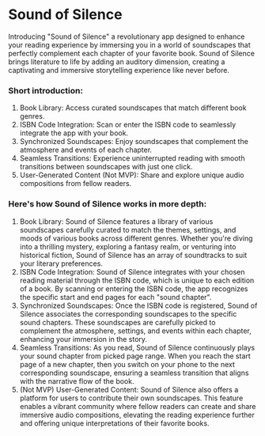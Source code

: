 # Sound of Silence

Introducing "Sound of Silence" a revolutionary app designed to enhance your reading experience by immersing you in a world of soundscapes that perfectly complement each chapter of your favorite book. Sound of Silence brings literature to life by adding an auditory dimension, creating a captivating and immersive storytelling experience like never before.

### Short introduction:
1. Book Library: Access curated soundscapes that match different book genres.
2. ISBN Code Integration: Scan or enter the ISBN code to seamlessly integrate the app with your book.
3. Synchronized Soundscapes: Enjoy soundscapes that complement the atmosphere and events of each chapter.
4. Seamless Transitions: Experience uninterrupted reading with smooth transitions between soundscapes with just one click.
5. User-Generated Content (Not MVP): Share and explore unique audio compositions from fellow readers.

### Here's how Sound of Silence works in more depth:
1. Book Library: Sound of Silence features a library of various soundscapes carefully curated to match the themes, settings, and moods of various books across different genres. Whether you're diving into a thrilling mystery, exploring a fantasy realm, or venturing into historical fiction, Sound of Silence has an array of soundtracks to suit your literary preferences.
2. ISBN Code Integration: Sound of Silence integrates with your chosen reading material through the ISBN code, which is unique to each edition of a book. By scanning or entering the ISBN code, the app recognizes the specific start and end pages for each "sound chapter".
3. Synchronized Soundscapes: Once the ISBN code is registered, Sound of Silence associates the corresponding soundscapes to the specific sound chapters. These soundscapes are carefully picked to complement the atmosphere, settings, and events within each chapter, enhancing your immersion in the story.
4. Seamless Transitions: As you read, Sound of Silence continuously plays your sound chapter from picked page range. When you reach the start page of a new chapter, then you switch on your phone to the next corresponding soundscape, ensuring a seamless transition that aligns with the narrative flow of the book.
5. (Not MVP) User-Generated Content: Sound of Silence also offers a platform for users to contribute their own soundscapes. This feature enables a vibrant community where fellow readers can create and share immersive audio compositions, elevating the reading experience further and offering unique interpretations of their favorite books.
